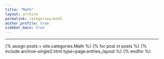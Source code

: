 ```yaml
---
title: "Math"
layout: archive
permalink: categories/math
author_profile: true
sidebar_main: true
---
```


<!-- 공백이 포함되어 있는 카테고리 이름의 경우 site.categories['a b c'] 이런식으로! -->

***

{% assign posts = site.categories.Math %}
{% for post in posts %} {% include archive-single2.html type=page.entries_layout %} {% endfor %}